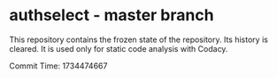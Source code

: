 # authselect - master branch

This repository contains the frozen state of the repository.
Its history is cleared. It is used only for static code
analysis with Codacy.

Commit Time: 1734474667